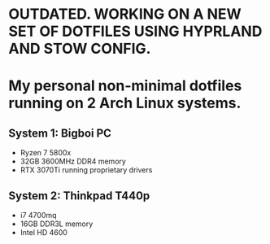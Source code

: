 # OUTDATED. WORKING ON A NEW SET OF DOTFILES USING HYPRLAND AND STOW CONFIG.
# My personal non-minimal dotfiles running on 2 Arch Linux systems.

## System 1: Bigboi PC
- Ryzen 7 5800x
- 32GB 3600MHz DDR4 memory
- RTX 3070Ti running proprietary drivers

## System 2: Thinkpad T440p
- i7 4700mq
- 16GB DDR3L memory 
- Intel HD 4600


